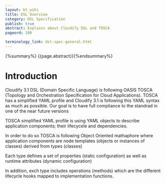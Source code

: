 ```yaml
---
layout: bt_wiki
title: DSL Overview
category: DSL Specification
publish: true
abstract: Explains about Cloudify DSL and TOSCA
pageord: 100

terminology_link: dsl-spec-general.html
---
```

{%summary%} {{page.abstract}}{%endsummary%}

# Introduction
Cloudify 3.1 DSL (Domain Specific Language) is following OASIS TOSCA (Topology and Orchestration Specification for Cloud Applications). TOSCA has a simplified YAML profile and Cloudify 3.1 is following this YAML syntax as much as possible. Our goal is to have full compliance to the standrad in one of the near future versions

TOSCA simplified YAML profile is using YAML objects to describe application components; their lifecycele and  dependencies.
 
In order to do so TOSCA is following Object Oriented mathaphore where application components are node templates (objects or instances of classes) derived from types (classes)

Each type defines a set of properties (static configuration) as well as runtime attributes (dynamic configuration)

In addition, exch type includes operations (methods) which are the different lifecycle hooks mapped to implementation functions.



